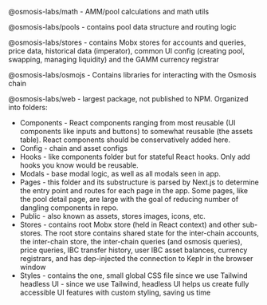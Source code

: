 @osmosis-labs/math - AMM/pool calculations and math utils

@osmosis-labs/pools - contains pool data structure and routing logic

@osmosis-labs/stores - contains Mobx stores for accounts and queries, price data, historical data (imperator), common UI config (creating pool, swapping, managing liquidity) and the GAMM currency registrar

@osmosis-labs/osmojs - Contains libraries for interacting with the Osmosis chain

@osmosis-labs/web - largest package, not published to NPM. Organized into folders:

- Components - React components ranging from most reusable (UI components like inputs and buttons) to somewhat reusable (the assets table). React components should be conservatively added here.
- Config - chain and asset configs
- Hooks - like components folder but for stateful React hooks. Only add hooks you know would be reusable.
- Modals - base modal logic, as well as all modals seen in app.
- Pages - this folder and its substructure is parsed by Next.js to determine the entry point and routes for each page in the app. Some pages, like the pool detail page, are large with the goal of reducing number of dangling components in repo.
- Public - also known as assets, stores images, icons, etc.
- Stores - contains root Mobx store (held in React context) and other sub-stores.
  The root store contains shared state for the inter-chain accounts, the inter-chain store, the inter-chain queries (and osmosis queries), price queries, IBC transfer history, user IBC asset balances, currency registrars, and has dep-injected the connection to Keplr in the browser window
- Styles - contains the one, small global CSS file since we use Tailwind
  headless UI - since we use Tailwind, headless UI helps us create fully accessible UI features with custom styling, saving us time
